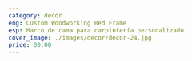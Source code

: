 ```yaml
---
category: decor
eng: Custom Woodworking Bed Frame
esp: Marco de cama para carpintería personalizado
cover_image: ./images/decor/decor-24.jpg
price: 00.00
---
```

 
